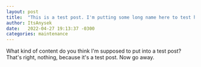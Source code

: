 ```yaml
---
layout: post
title:  "This is a test post. I'm putting some long name here to test how it will react. Blah blah Jekyll is cool."
author: ItsAnysek
date:   2022-04-27 19:13:37 -0300
categories: maintenance
---
```


What kind of content do you think I'm supposed to put into a test post? That's right, nothing, because it's a test post. Now go away.